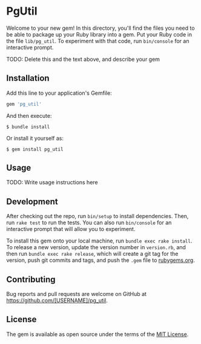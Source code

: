 # PgUtil

Welcome to your new gem! In this directory, you'll find the files you need to be able to package up your Ruby library into a gem. Put your Ruby code in the file `lib/pg_util`. To experiment with that code, run `bin/console` for an interactive prompt.

TODO: Delete this and the text above, and describe your gem

## Installation

Add this line to your application's Gemfile:

```ruby
gem 'pg_util'
```

And then execute:

    $ bundle install

Or install it yourself as:

    $ gem install pg_util

## Usage

TODO: Write usage instructions here

## Development

After checking out the repo, run `bin/setup` to install dependencies. Then, run `rake test` to run the tests. You can also run `bin/console` for an interactive prompt that will allow you to experiment.

To install this gem onto your local machine, run `bundle exec rake install`. To release a new version, update the version number in `version.rb`, and then run `bundle exec rake release`, which will create a git tag for the version, push git commits and tags, and push the `.gem` file to [rubygems.org](https://rubygems.org).

## Contributing

Bug reports and pull requests are welcome on GitHub at https://github.com/[USERNAME]/pg_util.


## License

The gem is available as open source under the terms of the [MIT License](https://opensource.org/licenses/MIT).
